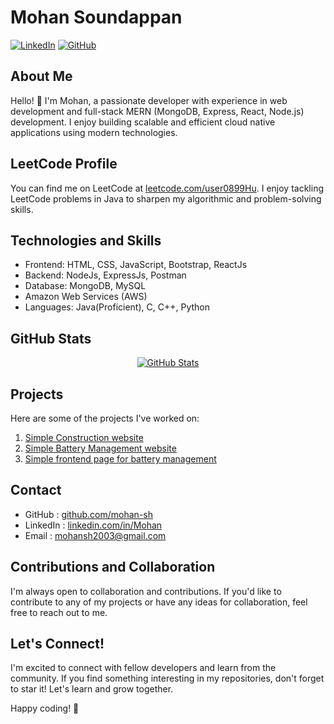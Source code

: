 # Mohan Soundappan

[![LinkedIn](https://img.shields.io/badge/LinkedIn-Mohan-blue?style=flat-square&logo=linkedin)](https://www.linkedin.com/in/mohan-s-986397259/)
[![GitHub](https://img.shields.io/badge/GitHub-mohan--sh-black?style=flat-square&logo=github)](https://github.com/mohan-sh/)


## About Me

Hello! 👋 I'm Mohan, a passionate developer with experience in web development and full-stack MERN (MongoDB, Express, React, Node.js) development. I enjoy building scalable and efficient cloud native applications using modern technologies.

## LeetCode Profile

You can find me on LeetCode at [leetcode.com/user0899Hu](https://leetcode.com/user0899Hu). I enjoy tackling LeetCode problems in Java to sharpen my algorithmic and problem-solving skills.

## Technologies and Skills

- Frontend: HTML, CSS, JavaScript, Bootstrap, ReactJs
- Backend: NodeJs, ExpressJs, Postman
- Database: MongoDB, MySQL
- Amazon Web Services (AWS)
- Languages: Java(Proficient), C, C++, Python
  

## GitHub Stats

<div align="center">

[![GitHub Stats](https://denvercoder1-github-readme-stats.vercel.app/api?username=mohan-sh&show_icons=true&count_private=true&theme=react&border_color=7F3FBF&bg_color=0D1117&title_color=F85D7F&icon_color=F8D866)](https://github.com/mohan-sh)

</div>



## Projects

Here are some of the projects I've worked on:

1. [Simple Construction website](https://github.com/mohan-sh/happy-home-construction-website-)
2. [Simple Battery Management website](https://github.com/mohan-sh/JavaScript-Poject)
3. [Simple frontend page for battery management](https://github.com/mohan-sh/angular)


## Contact

- GitHub   : [github.com/mohan-sh](https://github.com/mohan-sh)
- LinkedIn : [linkedin.com/in/Mohan](https://www.linkedin.com/in/mohan-s-986397259/)
- Email    : mohansh2003@gmail.com

## Contributions and Collaboration

I'm always open to collaboration and contributions. If you'd like to contribute to any of my projects or have any ideas for collaboration, feel free to reach out to me.

## Let's Connect!

I'm excited to connect with fellow developers and learn from the community. If you find something interesting in my repositories, don't forget to star it! Let's learn and grow together.

Happy coding! 🚀
